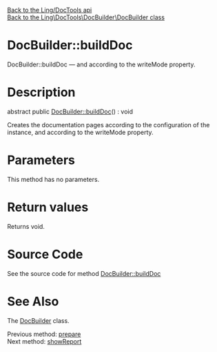 [Back to the Ling/DocTools api](https://github.com/lingtalfi/DocTools/blob/master/doc/api/Ling/DocTools.md)<br>
[Back to the Ling\DocTools\DocBuilder\DocBuilder class](https://github.com/lingtalfi/DocTools/blob/master/doc/api/Ling/DocTools/DocBuilder/DocBuilder.md)


DocBuilder::buildDoc
================



DocBuilder::buildDoc — and according to the writeMode property.




Description
================


abstract public [DocBuilder::buildDoc](https://github.com/lingtalfi/DocTools/blob/master/doc/api/Ling/DocTools/DocBuilder/DocBuilder/buildDoc.md)() : void




Creates the documentation pages according to the configuration of the instance,
and according to the writeMode property.




Parameters
================

This method has no parameters.


Return values
================

Returns void.








Source Code
===========
See the source code for method [DocBuilder::buildDoc](https://github.com/lingtalfi/DocTools/blob/master/DocBuilder/DocBuilder.php#L85-L85)


See Also
================

The [DocBuilder](https://github.com/lingtalfi/DocTools/blob/master/doc/api/Ling/DocTools/DocBuilder/DocBuilder.md) class.

Previous method: [prepare](https://github.com/lingtalfi/DocTools/blob/master/doc/api/Ling/DocTools/DocBuilder/DocBuilder/prepare.md)<br>Next method: [showReport](https://github.com/lingtalfi/DocTools/blob/master/doc/api/Ling/DocTools/DocBuilder/DocBuilder/showReport.md)<br>

